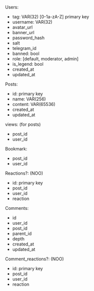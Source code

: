 Users:
- tag: VAR(32) [0-1a-zA-Z] primary key
- username: VAR(32)
- avatar_url
- banner_url
- password_hash
- salt
- telegram_id
- banned: bool
- role: [default, moderator, admin]
- is_legend: bool
- created_at
- updated_at

Posts:
- id: primary key
- name: VAR(256)
- content: VAR(65536)
- created_at
- updated_at

views: (for posts)
- post_id
- user_id

Bookmark:
- post_id
- user_id

Reactions?: (NOO)
- id: primary key
- post_id
- user_id
- reaction

Comments:
- id
- user_id
- post_id
- parent_id
- depth
- created_at
- updated_at

Comment_reactions?: (NOO)
- id: primary key
- post_id
- user_id
- reaction
